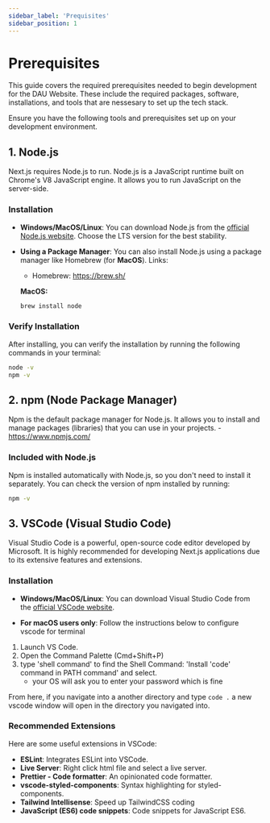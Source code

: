 ```yaml
---
sidebar_label: 'Prequisites'
sidebar_position: 1
---
```

# Prerequisites

This guide covers the required prerequisites needed to begin development for the DAU Website. These include the required packages, software, installations, and tools that are nessesary to set up the tech stack.

Ensure you have the following tools and prerequisites set up on your development environment.

## 1. Node.js

Next.js requires Node.js to run. Node.js is a JavaScript runtime built on Chrome's V8 JavaScript engine. It allows you to run JavaScript on the server-side.

### Installation

- **Windows/MacOS/Linux**: You can download Node.js from the [official Node.js website](https://nodejs.org/). Choose the LTS version for the best stability.

- **Using a Package Manager**: You can also install Node.js using a package manager like Homebrew (for **MacOS**).
    Links:
    - Homebrew: https://brew.sh/
  
  **MacOS:**
  ```bash
  brew install node
  ```

### Verify Installation

After installing, you can verify the installation by running the following commands in your terminal:

```bash
node -v
npm -v
```

## 2. npm (Node Package Manager)

Npm is the default package manager for Node.js. It allows you to install and manage packages (libraries) that you can use in your projects.
    - https://www.npmjs.com/
### Included with Node.js

Npm is installed automatically with Node.js, so you don't need to install it separately. You can check the version of npm installed by running:

```bash
npm -v
```

## 3. VSCode (Visual Studio Code)

Visual Studio Code is a powerful, open-source code editor developed by Microsoft. It is highly recommended for developing Next.js applications due to its extensive features and extensions.

### Installation

- **Windows/MacOS/Linux**: You can download Visual Studio Code from the [official VSCode website](https://code.visualstudio.com/).


- **For macOS users only**: Follow the instructions below to configure vscode for terminal
1. Launch VS Code.
2. Open the Command Palette (Cmd+Shift+P)
3. type 'shell command' to find the Shell Command: 'Install 'code' command in PATH command' and select.
    - your OS will ask you to enter your password which is fine

From here, if you navigate into a another directory and type ```code .``` a new vscode window will open in the directory you navigated into.
### Recommended Extensions

Here are some useful extensions in VSCode:

- **ESLint**: Integrates ESLint into VSCode.
- **Live Server**: Right click html file and select a live server.
- **Prettier - Code formatter**: An opinionated code formatter.
- **vscode-styled-components**: Syntax highlighting for styled-components.
- **Tailwind Intellisense**: Speed up TailwindCSS coding
- **JavaScript (ES6) code snippets**: Code snippets for JavaScript ES6.


